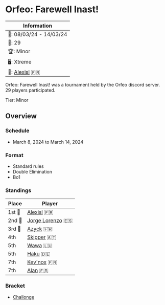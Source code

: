 # Orfeo: Farewell Inast!

|Information|
|-|
|:calendar:: 08/03/24 - 14/03/24|
|:busts_in_silhouette:: 29|
|:trophy:: Minor|
|:desktop_computer:: Xtreme|
|:1st_place_medal:: [Alexisl](../../players/french/alexisl.md) :fr:|

Orfeo: Farewell Inast! was a tournament held by the Orfeo discord server. 29 players participated.

Tier: Minor

## Overview

### Schedule
- March 8, 2024 to March 14, 2024

### Format
- Standard rules
- Double Elimination
- Bo1

### Standings

|Place|Player|
|-|-|
|1st :1st_place_medal:|[Alexisl](../../players/french/alexisl.md) :fr:|
|2nd :2nd_place_medal:|[Jorge Lorenzo](../../players/spanish/jorge.md) :es:|
|3rd :3rd_place_medal:|[Azyck](../../players/french/azyck.md) :fr:|
|4th|[Skipper](../../players/austrian/skipper.md) :austria:|
|5th|[Wawa](../../players/luxembourger/wawa.md) :luxembourg:|
|5th|[Haku](../../players/german/haku.md) :de:|
|7th|[Kev'nox](../../players/french/kevnox.md) :fr:|
|7th|[Alan](../../players/french/alan.md) :fr:|

### Bracket
- [Challonge](https://challonge.com/cf2g0gbt)